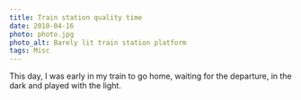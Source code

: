```yaml
---
title: Train station quality time
date: 2010-04-16
photo: photo.jpg
photo_alt: Barely lit train station platform
tags: Misc
---
```


This day, I was early in my train to go home, waiting for the departure, in the dark and played with the light.
